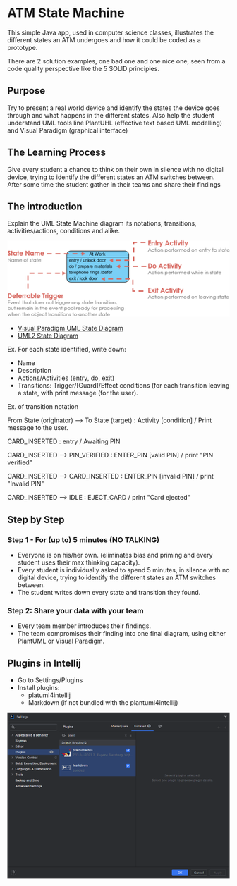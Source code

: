 # ATM State Machine
This simple Java app, used in computer science classes, illustrates the different states an ATM undergoes and how it could be coded as a prototype.

There are 2 solution examples, one bad one and one nice one, seen from a code quality perspective like the 5 SOLID principles. 

## Purpose
Try to present a real world device and identify the states the device goes through and what happens in the different states.
Also help the student understand UML tools line PlantUHL (effective text based UML modelling) and Visual Paradigm (graphical interface)

## The Learning Process
Give every student a chance to think on their own in silence with no digital device, trying to identify the different states an ATM switches between.
After some time the student gather in their teams and share their findings

## The introduction
Explain the UML State Machine diagram its notations, transitions, activities/actions, conditions and alike.

![State Notations](/images/state-notations.png)

- [Visual Paradigm UML State Diagram](https://www.visual-paradigm.com/guide/uml-unified-modeling-language/what-is-state-machine-diagram/)
- [UML2 State Diagram](https://sparxsystems.com/resources/tutorials/uml2/state-diagram.html)

Ex. For each state identified, write down:
- Name
- Description
- Actions/Activities (entry, do, exit) 
- Transitions: Trigger/[Guard]/Effect conditions (for each transition leaving a state, with print message (for the user).

Ex. of transition notation

From State (originator) --> To State (target) : Activity [condition] / Print message to the user.

CARD_INSERTED : entry / Awaiting PIN

CARD_INSERTED --> PIN_VERIFIED : ENTER_PIN [valid PIN] / print "PIN verified"

CARD_INSERTED --> CARD_INSERTED : ENTER_PIN [invalid PIN] / print "Invalid PIN"

CARD_INSERTED --> IDLE : EJECT_CARD / print "Card ejected"

## Step by Step
### Step 1 - For (up to) 5 minutes (NO TALKING)
- Everyone is on his/her own. (eliminates bias and priming and every student uses their max thinking capacity).
- Every student is individually asked to spend 5 minutes, in silence with no digital device, trying to identify the different states an ATM switches between.
- The student writes down every state and transition they found.

### Step 2: Share your data with your team
- Every team member introduces their findings.
- The team compromises their finding into one final diagram, using either PlantUML or Visual Paradigm.

## Plugins in Intellij
- Go to Settings/Plugins
- Install plugins:
  - platuml4intellij
  - Markdown (if not bundled with the plantuml4intellij)

![Intellij Plugins](/images/intellij-plugins.png)